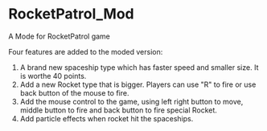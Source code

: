 # RocketPatrol_Mod
A Mode for RocketPatrol game

Four features are added to the moded version:

1. A brand new spaceship type which has faster speed and smaller size. It is worthe 40 points.
2. Add a new Rocket type that is bigger. Players can use "R" to fire or use back button of the mouse to fire.
3. Add the mouse control to the game, using left right button to move, middle button to fire and back button to fire special Rocket.
4. Add particle effects when rocket hit the spaceships.